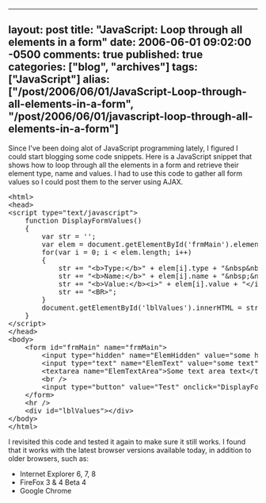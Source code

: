  ---
  layout: post
  title: "JavaScript: Loop through all elements in a form"
  date: 2006-06-01 09:02:00 -0500
  comments: true
  published: true
  categories: ["blog", "archives"]
  tags: ["JavaScript"]
  alias: ["/post/2006/06/01/JavaScript-Loop-through-all-elements-in-a-form", "/post/2006/06/01/javascript-loop-through-all-elements-in-a-form"]
  ---
<!-- more -->
<p>Since I've been doing alot of JavaScript programming lately, I figured I could start blogging some code snippets. Here is a JavaScript snippet that shows how to loop through all the elements in a form and retrieve their element type, name and values. I had to use this code to gather all form values so I could post them to the server using AJAX.</p>
<pre class="brush: xml; first-line: 1; tab-size: 4; toolbar: false; ">&lt;html&gt;
&lt;head&gt;
&lt;script type="text/javascript"&gt;
    function DisplayFormValues()
    {
        var str = '';
        var elem = document.getElementById('frmMain').elements;
        for(var i = 0; i &lt; elem.length; i++)
        {
            str += "&lt;b&gt;Type:&lt;/b&gt;" + elem[i].type + "&amp;nbsp&amp;nbsp";
            str += "&lt;b&gt;Name:&lt;/b&gt;" + elem[i].name + "&amp;nbsp;&amp;nbsp;";
            str += "&lt;b&gt;Value:&lt;/b&gt;&lt;i&gt;" + elem[i].value + "&lt;/i&gt;&amp;nbsp;&amp;nbsp;";
            str += "&lt;BR&gt;";
        } 
        document.getElementById('lblValues').innerHTML = str;
    }
&lt;/script&gt;
&lt;/head&gt;
&lt;body&gt;
    &lt;form id="frmMain" name="frmMain"&gt;
        &lt;input type="hidden" name="ElemHidden" value="some hidden text" /&gt;
        &lt;input type="text" name="ElemText" value="some text" /&gt;&lt;br /&gt;
        &lt;textarea name="ElemTextArea"&gt;Some text area text&lt;/textarea&gt;&lt;br /&gt;
        &lt;br /&gt;
        &lt;input type="button" value="Test" onclick="DisplayFormValues();" /&gt; 
    &lt;/form&gt;
    &lt;hr /&gt;
    &lt;div id="lblValues"&gt;&lt;/div&gt;
&lt;/body&gt;
&lt;/html&gt;</pre>
<p>I revisited this code and tested it again to make sure it still works. I found that it works with the latest browser versions available today, in addition to older browsers, such as:</p>
<ul>
<li>Internet Explorer 6, 7, 8</li>
<li>FireFox 3 &amp; 4 Beta 4</li>
<li>Google Chrome</li>
</ul>
